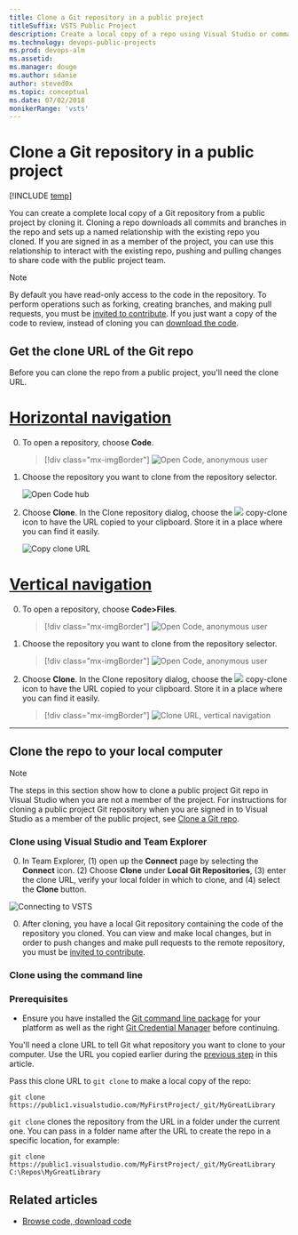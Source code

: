 ```yaml
---
title: Clone a Git repository in a public project
titleSuffix: VSTS Public Project
description: Create a local copy of a repo using Visual Studio or command line clone 
ms.technology: devops-public-projects
ms.prod: devops-alm
ms.assetid: 
ms.manager: douge
ms.author: sdanie
author: steved0x 
ms.topic: conceptual
ms.date: 07/02/2018
monikerRange: 'vsts'
---
```


# Clone a Git repository in a public project

[!INCLUDE [temp](_shared/version-public-projects.md)]

You can create a complete local copy of a Git repository from a public project by cloning it. 
Cloning a repo downloads all commits and branches in the repo and sets up a named relationship with the existing repo you cloned. If you are signed in as a member of the project, you can use this relationship to interact with the existing repo, pushing and pulling changes to share code with the public project team.

> [!NOTE]
> By default you have read-only access to the code in the repository. To perform operations such as forking, creating branches, and making pull requests, you must be [invited to contribute](invite-users-public.md). If you just want a copy of the code to review, instead of cloning you can [download the code](browse-code-public.md#download-code).


<a name="clone_url"></a>
## Get the clone URL of the Git repo

Before you can clone the repo from a public project, you'll need the clone URL.


# [Horizontal navigation](#tab/horizontal)  

0. To open a repository, choose **Code**.   

	> [!div class="mx-imgBorder"]
	> ![Open Code, anonymous user](_img/browse-code/select-code-hub.png) 

0. Choose the repository you want to clone from the repository selector. 

	![Open Code hub](_img/browse-code/select-repository.png)

0.  Choose **Clone**. In the Clone repository dialog, choose the ![](../../_img/icons/copy-clone-icon.png) copy-clone icon to have the URL copied to your clipboard. Store it in a place where you can find it easily.

    ![Copy clone URL](_img/clone-git-repo-public/clone-url-horz.png)

# [Vertical navigation](#tab/vertical)  

0. To open a repository, choose **Code>Files**.

	> [!div class="mx-imgBorder"]
	> ![Open Code, anonymous user](_img/browse-code/open-code-vert-brn.png) 

0. Choose the repository you want to clone from the repository selector. 

	> [!div class="mx-imgBorder"]
	> ![Open Code, anonymous user](_img/browse-code/select-repository-vert.png) 

0.  Choose **Clone**. In the Clone repository dialog, choose the ![](../../_img/icons/copy-clone-icon.png) copy-clone icon to have the URL copied to your clipboard. Store it in a place where you can find it easily.

	> [!div class="mx-imgBorder"]
	> ![Clone URL, vertical navigation](_img/clone-git-repo-public/clone-url-vert.png)

---

## Clone the repo to your local computer

> [!NOTE]
> The steps in this section show how to clone a public project Git repo in Visual Studio when you are not a member of the project. For instructions for cloning a public project Git repository when you are signed in to Visual Studio as a member of the public project, see [Clone a Git repo](../../git/tutorial/clone.md).

### Clone using Visual Studio and Team Explorer

0. In Team Explorer, (1) open up the **Connect** page by selecting the **Connect** icon. (2) Choose **Clone** under **Local Git Repositories**, (3) enter the clone URL, verify your local folder in which to clone, and (4) select the **Clone** button.

  ![Connecting to VSTS](_img/clone-git-repo-public/clone-vs.png)

0. After cloning, you have a local Git repository containing the code of the repository you cloned. You can view and make local changes, but in order to push changes and make pull requests to the remote repository, you must be [invited to contribute](invite-users-public.md). 


### Clone using the command line

### Prerequisites

* Ensure you have installed the [Git command line package](http://git-scm.com/download) for your platform as well as the 
right [Git Credential Manager](../../git/set-up-credential-managers.md) before continuing.

You'll need a clone URL to tell Git what repository you want to clone to your computer. Use the URL you copied earlier during the [previous step](#clone_url) in this article.

Pass this clone URL to `git clone` to make a local copy of the repo:

```
git clone https://public1.visualstudio.com/MyFirstProject/_git/MyGreatLibrary
```

`git clone` clones the repository from the URL in a folder under the current one. You can pass in a folder name after the URL to create the repo in a specific location, for example:

```
git clone https://public1.visualstudio.com/MyFirstProject/_git/MyGreatLibrary C:\Repos\MyGreatLibrary
```


## Related articles

* [Browse code, download code](browse-code-public.md)